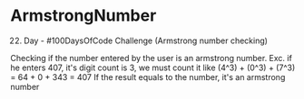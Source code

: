 # ArmstrongNumber
22. Day - #100DaysOfCode Challenge (Armstrong number checking)

Checking if the number entered by the user is an armstrong number.
Exc. if he enters 407, it's digit count is 3, we must count it like (4^3) + (0^3) + (7^3) = 64 + 0 + 343 = 407
If the result equals to the number, it's an armstrong number

